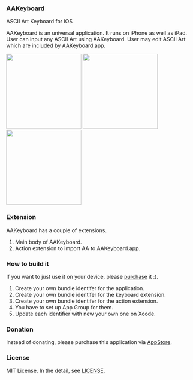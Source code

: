 ### AAKeyboard
ASCII Art Keyboard for iOS

AAKeyboard is an universal application. It runs on iPhone as well as iPad.
User can input any ASCII Art using AAKeyboard.
User may edit ASCII Art which are included by AAKeyboard.app.

<img src="https://cloud.githubusercontent.com/assets/33768/8452195/c558def6-2023-11e5-927e-9be855c3897e.jpg" width="200"/> <img src="https://cloud.githubusercontent.com/assets/33768/8452199/c6356a6a-2023-11e5-85cd-fc1bf33a487c.jpg" width="200"/> <img src="https://cloud.githubusercontent.com/assets/33768/8452203/c8f54cfc-2023-11e5-9f75-e61011a5aabc.jpg" width="200"/>

### Extension
AAKeyboard has a couple of extensions.

1. Main body of AAKeyboard.
2. Action extension to import AA to AAKeyboard.app.

### How to build it
If you want to just use it on your device, please [purchase](https://itunes.apple.com/jp/app/aa-keyboard/id964182815?l=en&mt=8) it :).

1. Create your own bundle identifer for the application.
1. Create your own bundle identifer for the keyboard extension.
1. Create your own bundle identifer for the action extension.
2. You have to set up App Group for them.
2. Update each identifier with new your own one on Xcode.

### Donation
Instead of donating, please purchase this application via [AppStore](https://itunes.apple.com/jp/app/aa-keyboard/id964182815?l=en&mt=8).

### License
MIT License. In the detail, see [LICENSE](https://github.com/sonsongithub/AAKeyboard/blob/master/LICENSE.md).
